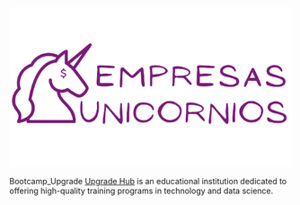 ![Cover Image](picture/Titulo.png)

Bootcamp_Upgrade
[Upgrade Hub](https://www.upgrade-hub.com/) is an educational institution dedicated to offering high-quality training programs in technology and data science.




